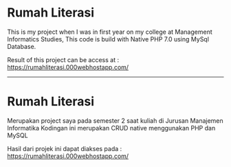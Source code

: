 # Rumah Literasi

This is my project when I was in first year on my college at Management Informatics Studies,
This code is build with Native PHP 7.0 using MySql Database.

Result of this project can be access at : https://rumahliterasi.000webhostapp.com/

---------------------------------------------------------

# Rumah Literasi

Merupakan project saya pada semester 2 saat kuliah di Jurusan Manajemen Informatika
Kodingan ini merupakan CRUD native menggunakan PHP dan MySQL

Hasil dari projek ini dapat diakses pada : https://rumahliterasi.000webhostapp.com/
